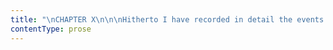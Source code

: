 ```yaml
---
title: "\nCHAPTER X\n\n\nHitherto I have recorded in detail the events of my insignificant\nexistence: to the first ten years of my life I have given almost as many\nchapters.\_ But this is not to be a regular autobiography.\_ I am only\nbound to invoke Memory where I know her responses will possess some\ndegree of interest; therefore I now pass a space of eight years almost\nin silence: a few lines only are necessary to keep up the links of\nconnection.\n\nWhen the typhus fever had fulfilled its mission of devastation at\nLowood, it gradually disappeared from thence; but not till its virulence\nand the number of its victims had drawn public attention on the school.\_\nInquiry was made into the origin of the scourge, and by degrees various\nfacts came out which excited public indignation in a high degree.\_ The\nunhealthy nature of the site; the quantity and quality of the children’s\nfood; the brackish, fetid water used in its preparation; the pupils’\nwretched clothing and accommodations—all these things were discovered,\nand the discovery produced a result mortifying to Mr. Brocklehurst, but\nbeneficial to the institution.\n\nSeveral wealthy and benevolent individuals in the county subscribed\nlargely for the erection of a more convenient building in a better\nsituation; new regulations were made; improvements in diet and clothing\nintroduced; the funds of the school were intrusted to the management of\na committee.\_ Mr. Brocklehurst, who, from his wealth and family\nconnections, could not be overlooked, still retained the post of\ntreasurer; but he was aided in the discharge of his duties by gentlemen\nof rather more enlarged and sympathising minds: his office of inspector,\ntoo, was shared by those who knew how to combine reason with strictness,\ncomfort with economy, compassion with uprightness.\_ The school, thus\nimproved, became in time a truly useful and noble institution.\_ I\nremained an inmate of its walls, after its regeneration, for eight\nyears: six as pupil, and two as teacher; and in both capacities I bear\nmy testimony to its value and importance.\n\nDuring these eight years my life was uniform: but not unhappy, because\nit was not inactive.\_ I had the means of an excellent education placed\nwithin my reach; a fondness for some of my studies, and a desire to\nexcel in all, together with a great delight in pleasing my teachers,\nespecially such as I loved, urged me on: I availed myself fully of the\nadvantages offered me.\_ In time I rose to be the first girl of the first\nclass; then I was invested with the office of teacher; which I\ndischarged with zeal for two years: but at the end of that time I\naltered.\n\nMiss Temple, through all changes, had thus far continued superintendent\nof the seminary: to her instruction I owed the best part of my\nacquirements; her friendship and society had been my continual solace;\nshe had stood me in the stead of mother, governess, and, latterly,\ncompanion.\_ At this period she married, removed with her husband (a\nclergyman, an excellent man, almost worthy of such a wife) to a distant\ncounty, and consequently was lost to me.\n\nFrom the day she left I was no longer the same: with her was gone every\nsettled feeling, every association that had made Lowood in some degree a\nhome to me.\_ I had imbibed from her something of her nature and much of\nher habits: more harmonious thoughts: what seemed better regulated\nfeelings had become the inmates of my mind.\_ I had given in allegiance\nto duty and order; I was quiet; I believed I was content: to the eyes of\nothers, usually even to my own, I appeared a disciplined and subdued\ncharacter.\n\nBut destiny, in the shape of the Rev. Mr. Nasmyth, came between me and\nMiss Temple: I saw her in her travelling dress step into a post-chaise,\nshortly after the marriage ceremony; I watched the chaise mount the hill\nand disappear beyond its brow; and then retired to my own room, and\nthere spent in solitude the greatest part of the half-holiday granted in\nhonour of the occasion.\n\nI walked about the chamber most of the time.\_ I imagined myself only to\nbe regretting my loss, and thinking how to repair it; but when my\nreflections were concluded, and I looked up and found that the afternoon\nwas gone, and evening far advanced, another discovery dawned on me,\nnamely, that in the interval I had undergone a transforming process;\nthat my mind had put off all it had borrowed of Miss Temple—or rather\nthat she had taken with her the serene atmosphere I had been breathing\nin her vicinity—and that now I was left in my natural element, and\nbeginning to feel the stirring of old emotions.\_ It did not seem as if a\nprop were withdrawn, but rather as if a motive were gone: it was not the\npower to be tranquil which had failed me, but the reason for\ntranquillity was no more.\_ My world had for some years been in Lowood:\nmy experience had been of its rules and systems; now I remembered that\nthe real world was wide, and that a varied field of hopes and fears, of\nsensations and excitements, awaited those who had courage to go forth\ninto its expanse, to seek real knowledge of life amidst its perils.\n\nI went to my window, opened it, and looked out.\_ There were the two\nwings of the building; there was the garden; there were the skirts of\nLowood; there was the hilly horizon.\_ My eye passed all other objects to\nrest on those most remote, the blue peaks; it was those I longed to\nsurmount; all within their boundary of rock and heath seemed\nprison-ground, exile limits.\_ I traced the white road winding round the\nbase of one mountain, and vanishing in a gorge between two; how I longed\nto follow it farther!\_ I recalled the time when I had travelled that\nvery road in a coach; I remembered descending that hill at twilight; an\nage seemed to have elapsed since the day which brought me first to\nLowood, and I had never quitted it since.\_ My vacations had all been\nspent at school: Mrs. Reed had never sent for me to Gateshead; neither\nshe nor any of her family had ever been to visit me.\_ I had had no\ncommunication by letter or message with the outer world: school-rules,\nschool-duties, school-habits and notions, and voices, and faces, and\nphrases, and costumes, and preferences, and antipathies—such was what I\nknew of existence.\_ And now I felt that it was not enough; I tired of\nthe routine of eight years in one afternoon.\_ I desired liberty; for\nliberty I gasped; for liberty I uttered a prayer; it seemed scattered on\nthe wind then faintly blowing.\_ I abandoned it and framed a humbler\nsupplication; for change, stimulus: that petition, too, seemed swept off\ninto vague space: “Then,” I cried, half desperate, “grant me at least a\nnew servitude!”\n\nHere a bell, ringing the hour of supper, called me downstairs.\n\nI was not free to resume the interrupted chain of my reflections till\nbedtime: even then a teacher who occupied the same room with me kept me\nfrom the subject to which I longed to recur, by a prolonged effusion of\nsmall talk.\_ How I wished sleep would silence her.\_ It seemed as if,\ncould I but go back to the idea which had last entered my mind as I\nstood at the window, some inventive suggestion would rise for my relief.\n\nMiss Gryce snored at last; she was a heavy Welshwoman, and till now her\nhabitual nasal strains had never been regarded by me in any other light\nthan as a nuisance; to-night I hailed the first deep notes with\nsatisfaction; I was debarrassed of interruption; my half-effaced thought\ninstantly revived.\n\n“A new servitude!\_ There is something in that,” I soliloquised\n(mentally, be it understood; I did not talk aloud), “I know there is,\nbecause it does not sound too sweet; it is not like such words as\nLiberty, Excitement, Enjoyment: delightful sounds truly; but no more\nthan sounds for me; and so hollow and fleeting that it is mere waste of\ntime to listen to them.\_ But Servitude!\_ That must be matter of fact.\_\nAny one may serve: I have served here eight years; now all I want is to\nserve elsewhere.\_ Can I not get so much of my own will?\_ Is not the\nthing feasible?\_ Yes—yes—the end is not so difficult; if I had only a\nbrain active enough to ferret out the means of attaining it.”\n\nI sat up in bed by way of arousing this said brain: it was a chilly\nnight; I covered my shoulders with a shawl, and then I proceeded to\nthink again with all my might.\n\n“What do I want?\_ A new place, in a new house, amongst new faces, under\nnew circumstances: I want this because it is of no use wanting anything\nbetter.\_ How do people do to get a new place?\_ They apply to friends, I\nsuppose: I have no friends.\_ There are many others who have no friends,\nwho must look about for themselves and be their own helpers; and what is\ntheir resource?”\n\nI could not tell: nothing answered me; I then ordered my brain to find a\nresponse, and quickly.\_ It worked and worked faster: I felt the pulses\nthrob in my head and temples; but for nearly an hour it worked in chaos;\nand no result came of its efforts.\_ Feverish with vain labour, I got up\nand took a turn in the room; undrew the curtain, noted a star or two,\nshivered with cold, and again crept to bed.\n\nA kind fairy, in my absence, had surely dropped the required suggestion\non my pillow; for as I lay down, it came quietly and naturally to my\nmind.—“Those who want situations advertise; you must advertise in the\n---shire Herald.”\n\n“How?\_ I know nothing about advertising.”\n\nReplies rose smooth and prompt now:—\n\n“You must enclose the advertisement and the money to pay for it under a\ncover directed to the editor of the Herald; you must put it, the\nfirst opportunity you have, into the post at Lowton; answers must be\naddressed to J.E., at the post-office there; you can go and inquire in\nabout a week after you send your letter, if any are come, and act\naccordingly.”\n\nThis scheme I went over twice, thrice; it was then digested in my mind;\nI had it in a clear practical form: I felt satisfied, and fell asleep.\n\nWith earliest day, I was up: I had my advertisement written, enclosed,\nand directed before the bell rang to rouse the school; it ran thus:—\n\n“A young lady accustomed to tuition” (had I not been a teacher two\nyears?) “is desirous of meeting with a situation in a private family\nwhere the children are under fourteen (I thought that as I was barely\neighteen, it would not do to undertake the guidance of pupils nearer my\nown age).\_ She is qualified to teach the usual branches of a good\nEnglish education, together with French, Drawing, and Music” (in those\ndays, reader, this now narrow catalogue of accomplishments, would have\nbeen held tolerably comprehensive).\_ “Address, J.E., Post-office,\nLowton, ---shire.”\n\nThis document remained locked in my drawer all day: after tea, I asked\nleave of the new superintendent to go to Lowton, in order to perform\nsome small commissions for myself and one or two of my fellow-teachers;\npermission was readily granted; I went.\_ It was a walk of two miles, and\nthe evening was wet, but the days were still long; I visited a shop or\ntwo, slipped the letter into the post-office, and came back through\nheavy rain, with streaming garments, but with a relieved heart.\n\nThe succeeding week seemed long: it came to an end at last, however,\nlike all sublunary things, and once more, towards the close of a\npleasant autumn day, I found myself afoot on the road to Lowton.\_ A\npicturesque track it was, by the way; lying along the side of the beck\nand through the sweetest curves of the dale: but that day I thought more\nof the letters, that might or might not be awaiting me at the little\nburgh whither I was bound, than of the charms of lea and water.\n\nMy ostensible errand on this occasion was to get measured for a pair of\nshoes; so I discharged that business first, and when it was done, I\nstepped across the clean and quiet little street from the shoemaker’s to\nthe post-office: it was kept by an old dame, who wore horn spectacles on\nher nose, and black mittens on her hands.\n\n“Are there any letters for J.E.?” I asked.\n\nShe peered at me over her spectacles, and then she opened a drawer and\nfumbled among its contents for a long time, so long that my hopes began\nto falter.\_ At last, having held a document before her glasses for\nnearly five minutes, she presented it across the counter, accompanying\nthe act by another inquisitive and mistrustful glance—it was for J.E.\n\n“Is there only one?” I demanded.\n\n“There are no more,” said she; and I put it in my pocket and turned my\nface homeward: I could not open it then; rules obliged me to be back by\neight, and it was already half-past seven.\n\nVarious duties awaited me on my arrival.\_ I had to sit with the girls\nduring their hour of study; then it was my turn to read prayers; to see\nthem to bed: afterwards I supped with the other teachers.\_ Even when we\nfinally retired for the night, the inevitable Miss Gryce was still my\ncompanion: we had only a short end of candle in our candlestick, and I\ndreaded lest she should talk till it was all burnt out; fortunately,\nhowever, the heavy supper she had eaten produced a soporific effect: she\nwas already snoring before I had finished undressing.\_ There still\nremained an inch of candle: I now took out my letter; the seal was an\ninitial F.; I broke it; the contents were brief.\n\n“If J.E., who advertised in the ---shire Herald of last Thursday,\npossesses the acquirements mentioned, and if she is in a position to\ngive satisfactory references as to character and competency, a situation\ncan be offered her where there is but one pupil, a little girl, under\nten years of age; and where the salary is thirty pounds per annum.\_ J.E.\nis requested to send references, name, address, and all particulars to\nthe direction:—\n\n“Mrs. Fairfax, Thornfield, near Millcote, ---shire.”\n\nI examined the document long: the writing was old-fashioned and rather\nuncertain, like that of an elderly lady.\_ This circumstance was\nsatisfactory: a private fear had haunted me, that in thus acting for\nmyself, and by my own guidance, I ran the risk of getting into some\nscrape; and, above all things, I wished the result of my endeavours to\nbe respectable, proper, en règle.\_ I now felt that an elderly lady\nwas no bad ingredient in the business I had on hand.\_ Mrs. Fairfax!\_ I\nsaw her in a black gown and widow’s cap; frigid, perhaps, but not\nuncivil: a model of elderly English respectability.\_ Thornfield! that,\ndoubtless, was the name of her house: a neat orderly spot, I was sure;\nthough I failed in my efforts to conceive a correct plan of the\npremises.\_ Millcote, ---shire; I brushed up my recollections of the map\nof England, yes, I saw it; both the shire and the town.\_ ---shire was\nseventy miles nearer London than the remote county where I now resided:\nthat was a recommendation to me.\_ I longed to go where there was life\nand movement: Millcote was a large manufacturing town on the banks of\nthe A-; a busy place enough, doubtless: so much the better; it would be\na complete change at least.\_ Not that my fancy was much captivated by\nthe idea of long chimneys and clouds of smoke—“but,” I argued,\n“Thornfield will, probably, be a good way from the town.”\n\nHere the socket of the candle dropped, and the wick went out.\n\nNext day new steps were to be taken; my plans could no longer be\nconfined to my own breast; I must impart them in order to achieve their\nsuccess.\_ Having sought and obtained an audience of the superintendent\nduring the noontide recreation, I told her I had a prospect of getting a\nnew situation where the salary would be double what I now received (for\nat Lowood I only got £15 per annum); and requested she would break the\nmatter for me to Mr. Brocklehurst, or some of the committee, and\nascertain whether they would permit me to mention them as references.\_\nShe obligingly consented to act as mediatrix in the matter.\_ The next\nday she laid the affair before Mr. Brocklehurst, who said that Mrs. Reed\nmust be written to, as she was my natural guardian.\_ A note was\naccordingly addressed to that lady, who returned for answer, that “I\nmight do as I pleased: she had long relinquished all interference in my\naffairs.”\_ This note went the round of the committee, and at last, after\nwhat appeared to me most tedious delay, formal leave was given me to\nbetter my condition if I could; and an assurance added, that as I had\nalways conducted myself well, both as teacher and pupil, at Lowood, a\ntestimonial of character and capacity, signed by the inspectors of that\ninstitution, should forthwith be furnished me.\n\nThis testimonial I accordingly received in about a month, forwarded a\ncopy of it to Mrs. Fairfax, and got that lady’s reply, stating that she\nwas satisfied, and fixing that day fortnight as the period for my\nassuming the post of governess in her house.\n\nI now busied myself in preparations: the fortnight passed rapidly.\_ I\nhad not a very large wardrobe, though it was adequate to my wants; and\nthe last day sufficed to pack my trunk,—the same I had brought with me\neight years ago from Gateshead.\n\nThe box was corded, the card nailed on.\_ In half-an-hour the carrier was\nto call for it to take it to Lowton, whither I myself was to repair at\nan early hour the next morning to meet the coach.\_ I had brushed my\nblack stuff travelling-dress, prepared my bonnet, gloves, and muff;\nsought in all my drawers to see that no article was left behind; and now\nhaving nothing more to do, I sat down and tried to rest.\_ I could not;\nthough I had been on foot all day, I could not now repose an instant; I\nwas too much excited.\_ A phase of my life was closing to-night, a new\none opening to-morrow: impossible to slumber in the interval; I must\nwatch feverishly while the change was being accomplished.\n\n“Miss,” said a servant who met me in the lobby, where I was wandering\nlike a troubled spirit, “a person below wishes to see you.”\n\n“The carrier, no doubt,” I thought, and ran downstairs without inquiry.\_\nI was passing the back-parlour or teachers’ sitting-room, the door of\nwhich was half open, to go to the kitchen, when some one ran out—\n\n“It’s her, I am sure!—I could have told her anywhere!” cried the\nindividual who stopped my progress and took my hand.\n\nI looked: I saw a woman attired like a well-dressed servant, matronly,\nyet still young; very good-looking, with black hair and eyes, and lively\ncomplexion.\n\n“Well, who is it?” she asked, in a voice and with a smile I half\nrecognised; “you’ve not quite forgotten me, I think, Miss Jane?”\n\nIn another second I was embracing and kissing her rapturously: “Bessie!\_\nBessie!\_ Bessie!” that was all I said; whereat she half laughed, half\ncried, and we both went into the parlour.\_ By the fire stood a little\nfellow of three years old, in plaid frock and trousers.\n\n“That is my little boy,” said Bessie directly.\n\n“Then you are married, Bessie?”\n\n“Yes; nearly five years since to Robert Leaven, the coachman; and I’ve a\nlittle girl besides Bobby there, that I’ve christened Jane.”\n\n“And you don’t live at Gateshead?”\n\n“I live at the lodge: the old porter has left.”\n\n“Well, and how do they all get on?\_ Tell me everything about them,\nBessie: but sit down first; and, Bobby, come and sit on my knee, will\nyou?” but Bobby preferred sidling over to his mother.\n\n“You’re not grown so very tall, Miss Jane, nor so very stout,” continued\nMrs. Leaven.\_ “I dare say they’ve not kept you too well at school: Miss\nReed is the head and shoulders taller than you are; and Miss Georgiana\nwould make two of you in breadth.”\n\n“Georgiana is handsome, I suppose, Bessie?”\n\n“Very.\_ She went up to London last winter with her mama, and there\neverybody admired her, and a young lord fell in love with her: but his\nrelations were against the match; and—what do you think?—he and Miss\nGeorgiana made it up to run away; but they were found out and stopped.\_\nIt was Miss Reed that found them out: I believe she was envious; and now\nshe and her sister lead a cat and dog life together; they are always\nquarrelling—”\n\n“Well, and what of John Reed?”\n\n“Oh, he is not doing so well as his mama could wish.\_ He went to\ncollege, and he got—plucked, I think they call it: and then his uncles\nwanted him to be a barrister, and study the law: but he is such a\ndissipated young man, they will never make much of him, I think.”\n\n“What does he look like?”\n\n“He is very tall: some people call him a fine-looking young man; but he\nhas such thick lips.”\n\n“And Mrs. Reed?”\n\n“Missis looks stout and well enough in the face, but I think she’s not\nquite easy in her mind: Mr. John’s conduct does not please her—he spends\na deal of money.”\n\n“Did she send you here, Bessie?”\n\n“No, indeed: but I have long wanted to see you, and when I heard that\nthere had been a letter from you, and that you were going to another\npart of the country, I thought I’d just set off, and get a look at you\nbefore you were quite out of my reach.”\n\n“I am afraid you are disappointed in me, Bessie.”\_ I said this laughing:\nI perceived that Bessie’s glance, though it expressed regard, did in no\nshape denote admiration.\n\n“No, Miss Jane, not exactly: you are genteel enough; you look like a\nlady, and it is as much as ever I expected of you: you were no beauty as\na child.”\n\nI smiled at Bessie’s frank answer: I felt that it was correct, but I\nconfess I was not quite indifferent to its import: at eighteen most\npeople wish to please, and the conviction that they have not an exterior\nlikely to second that desire brings anything but gratification.\n\n“I dare say you are clever, though,” continued Bessie, by way of\nsolace.\_ “What can you do?\_ Can you play on the piano?”\n\n“A little.”\n\nThere was one in the room; Bessie went and opened it, and then asked me\nto sit down and give her a tune: I played a waltz or two, and she was\ncharmed.\n\n“The Miss Reeds could not play as well!” said she exultingly.\_ “I always\nsaid you would surpass them in learning: and can you draw?”\n\n“That is one of my paintings over the chimney-piece.”\_ It was a\nlandscape in water colours, of which I had made a present to the\nsuperintendent, in acknowledgment of her obliging mediation with the\ncommittee on my behalf, and which she had framed and glazed.\n\n“Well, that is beautiful, Miss Jane!\_ It is as fine a picture as any\nMiss Reed’s drawing-master could paint, let alone the young ladies\nthemselves, who could not come near it: and have you learnt French?”\n\n“Yes, Bessie, I can both read it and speak it.”\n\n“And you can work on muslin and canvas?”\n\n“I can.”\n\n“Oh, you are quite a lady, Miss Jane!\_ I knew you would be: you will get\non whether your relations notice you or not.\_ There was something I\nwanted to ask you.\_ Have you ever heard anything from your father’s\nkinsfolk, the Eyres?”\n\n“Never in my life.”\n\n“Well, you know Missis always said they were poor and quite despicable:\nand they may be poor; but I believe they are as much gentry as the Reeds\nare; for one day, nearly seven years ago, a Mr. Eyre came to Gateshead\nand wanted to see you; Missis said you were at school fifty miles off;\nhe seemed so much disappointed, for he could not stay: he was going on a\nvoyage to a foreign country, and the ship was to sail from London in a\nday or two.\_ He looked quite a gentleman, and I believe he was your\nfather’s brother.”\n\n“What foreign country was he going to, Bessie?”\n\n“An island thousands of miles off, where they make wine—the butler did\ntell me—”\n\n“Madeira?” I suggested.\n\n“Yes, that is it—that is the very word.”\n\n“So he went?”\n\n“Yes; he did not stay many minutes in the house: Missis was very high\nwith him; she called him afterwards a ‘sneaking tradesman.’\_ My Robert\nbelieves he was a wine-merchant.”\n\n“Very likely,” I returned; “or perhaps clerk or agent to a\nwine-merchant.”\n\nBessie and I conversed about old times an hour longer, and then she was\nobliged to leave me: I saw her again for a few minutes the next morning\nat Lowton, while I was waiting for the coach.\_ We parted finally at the\ndoor of the Brocklehurst Arms there: each went her separate way; she set\noff for the brow of Lowood Fell to meet the conveyance which was to take\nher back to Gateshead, I mounted the vehicle which was to bear me to new\nduties and a new life in the unknown environs of Millcote.\n"
contentType: prose
---
```




